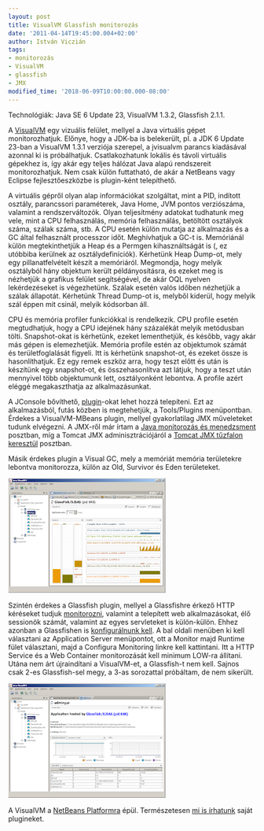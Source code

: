 ```yaml
---
layout: post
title: VisualVM Glassfish monitorozás
date: '2011-04-14T19:45:00.004+02:00'
author: István Viczián
tags:
- monitorozás
- VisualVM
- glassfish
- JMX
modified_time: '2018-06-09T10:00:00.000-08:00'
---
```


Technológiák: Java SE 6 Update 23, VisualVM 1.3.2, Glassfish 2.1.1.

A [VisualVM](http://visualvm.java.net/) egy vizuális felület, mellyel a
Java virtuális gépet monitorozhatjuk. Előnye, hogy a JDK-ba is
belekerült, pl. a JDK 6 Update 23-ban a VisualVM 1.3.1 verziója
szerepel, a jvisualvm parancs kiadásával azonnal ki is próbálhatjuk.
Csatlakozhatunk lokális és távoli virtuális gépekhez is, így akár egy
teljes hálózat Java alapú rendszereit monitorozhatjuk. Nem csak külön
futtatható, de akár a NetBeans vagy Eclipse fejlesztőeszközbe is
plugin-ként telepíthető.

A virtuális gépről olyan alap információkat szolgáltat, mint a PID,
indított osztály, parancssori paraméterek, Java Home, JVM pontos
verziószáma, valamint a rendszerváltozók. Olyan teljesítmény adatokat
tudhatunk meg vele, mint a CPU felhasználás, memória felhasználás,
betöltött osztályok száma, szálak száma, stb. A CPU esetén külön mutatja
az alkalmazás és a GC által felhasznált processzor időt. Meghívhatjuk a
GC-t is. Memóriánál külön megtekinthetjük a Heap és a Permgen
kihasználtságát is (, ez utóbbiba kerülnek az osztálydefiníciók).
Kérhetünk Heap Dump-ot, mely egy pillanatfelvételt készít a memóriáról.
Megmondja, hogy melyik osztályból hány objektum került példányosításra,
és ezeket meg is nézhetjük a grafikus felület segítségével, de akár OQL
nyelven lekérdezéseket is végezhetünk. Szálak esetén valós időben
nézhetjük a szálak állapotát. Kérhetünk Thread Dump-ot is, melyből
kiderül, hogy melyik szál éppen mit csinál, melyik kódsorban áll.

CPU és memória profiler funkciókkal is rendelkezik. CPU profile esetén
megtudhatjuk, hogy a CPU idejének hány százalékát melyik metódusban
tölti. Snapshot-okat is kérhetünk, ezeket lementhetjük, és később, vagy
akár más gépen is elemezhetjük. Memória profile estén az objektumok
számát és területfoglalását figyeli. Itt is kérhetünk snapshot-ot, és
ezeket össze is hasonlíthatjuk. Ez egy remek eszköz arra, hogy teszt
előtt és után is készítünk egy snapshot-ot, és összehasonlítva azt
látjuk, hogy a teszt után mennyivel több objektumunk lett, osztályonként
lebontva. A profile azért eléggé megakaszthatja az alkalmazásunkat.

A JConsole bővíthető,
[plugin](http://visualvm.java.net/plugins.html)-okat lehet hozzá
telepíteni. Ezt az alkalmazásból, futás közben is megtehetjük, a
Tools/Plugins menüpontban. Érdekes a VisualVM-MBeans plugin, mellyel
gyakorlatilag JMX műveleteket tudunk elvégezni. A JMX-ről már írtam a
[Java monitorozás és
menedzsment](/2009/09/19/java-monitorozas-es-menedzsment.html) posztban,
míg a Tomcat JMX adminisztrációjáról a [Tomcat JMX tűzfalon
keresztül](/2010/07/30/tomcat-jmx-tuzfal.html) posztban.

Másik érdekes plugin a Visual GC, mely a memóriát memória területekre
lebontva monitorozza, külön az Old, Survivor és Eden területeket.

<a href="/artifacts/posts/2011-04-14-visualvm-glassfish-monitorozas/visualvm_visualgc_b.png" data-lightbox="post-images">![Visual GC](/artifacts/posts/2011-04-14-visualvm-glassfish-monitorozas/visualvm_visualgc.png)</a>

Szintén érdekes a Glassfish plugin, mellyel a Glassfishre érkező HTTP
kéréseket tudjuk
[monitorozni](http://java.dzone.com/articles/monitoring-glassfish),
valamint a telepített web alkalmazásokat, élő sessionök számát, valamint
az egyes servleteket is külön-külön. Ehhez azonban a Glassfishen is
[konfigurálnunk
kell](http://qants.wordpress.com/tag/glassfish-plugin-for-visualvm/). A
bal oldali menüben ki kell választani az Application Server menüpontot,
ott a Monitor majd Runtime fület választani, majd a Configura Monitoring
linkre kell kattintani. Itt a HTTP Service és a Web Container
monitorozását kell minimum LOW-ra állítani. Utána nem árt újraindítani a
VisualVM-et, a Glassfish-t nem kell. Sajnos csak 2-es Glassfish-sel megy,
a 3-as sorozattal próbáltam, de nem sikerült.

<a href="/artifacts/posts/2011-04-14-visualvm-glassfish-monitorozas/visualvm_glassfish_b.png" data-lightbox="post-images">![Glassfish plugin](/artifacts/posts/2011-04-14-visualvm-glassfish-monitorozas/visualvm_glassfish.png)</a>

A VisualVM a [NetBeans Platformra](http://platform.netbeans.org/) épül.
Természetesen [mi is
írhatunk](http://visualvm.java.net/api-quickstart.html) saját
plugineket.
